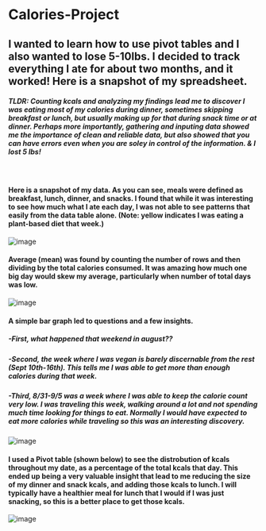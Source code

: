 # Calories-Project 
## I wanted to learn how to use pivot tables and I also wanted to lose 5-10lbs. I decided to track everything I ate for about two months, and it worked! Here is a snapshot of my spreadsheet.

##### TLDR: Counting kcals and analyzing my findings lead me to discover I was eating most of my calories during dinner, sometimes skipping breakfast or lunch, but usually making up for that during snack time or at dinner. Perhaps more importantly, gathering and inputing data showed me the importance of clean and reliable data, but also showed that you can have errors even when you are soley in control of the information. & I lost 5 lbs!
<br/>

#### Here is a snapshot of my data. As you can see, meals were defined as breakfast, lunch, dinner, and snacks. I found that while it was interesting to see how much what I ate each day, I was not able to see patterns that easily from the data table alone. (Note: yellow indicates I was eating a plant-based diet that week.) 
![image](https://user-images.githubusercontent.com/39841179/195396286-c21495b2-29c9-4520-b1ec-d0dd826488de.png)

#### Average (mean) was found by counting the number of rows and then dividing by the total calories consumed. It was amazing how much one big day would skew my average, particularly when number of total days was low. 
![image](https://user-images.githubusercontent.com/39841179/195398410-f6bb9a11-ec47-4f85-a66f-0640b721c00f.png)

#### A simple bar graph led to questions and a few insights.
##### -First, what happened that weekend in august?? 
##### -Second, the week where I was vegan is barely discernable from the rest (Sept 10th-16th). This tells me I was able to get more than enough calories during that week. 
##### -Third, 8/31-9/5 was a week where I was able to keep the calorie count very low. I was traveling this week, walking around a lot and not spending much time looking for things to eat. Normally I would have expected to eat more calories while traveling so this was an interesting discovery. 
![image](https://user-images.githubusercontent.com/39841179/195401287-4dd42d9e-7310-432f-99d0-ca10a8416307.png)

#### I used a Pivot table (shown below) to see the distrobution of kcals throughout my date, as a percentage of the total kcals that day. This ended up being a very valuable insight that lead to me reducing the size of my dinner and snack kcals, and adding those kcals to lunch. I will typically have a healthier meal for lunch that I would if I was just snacking, so this is a better place to get those kcals. 

![image](https://user-images.githubusercontent.com/39841179/195405610-9852aa5d-b91b-4da9-bb56-d110a442a644.png)

